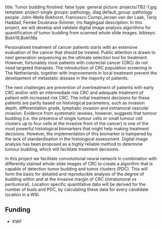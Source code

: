title: Tumor budding
finished: false
type: general
picture: projects/TB2-1.jpg
template: project-single
groups: pathology, diag
default_group: pathology
people: John-Melle Bokhorst, Francesco Ciompi,Jeroen van der Laak, Tariq Haddad, Femke Doubrava-Simmer, Iris Nagtegaal
description: In this project, we will develop and validate digital image analysis algorithms for quantification of tumor budding from scanned whole slide images.
bibkeys: Bokh19,Bokh18a


Personalised treatment of cancer patients starts with an extensive evaluation of the cancer that should be treated. Public attention is drawn to next generation sequencing as the ultimate selection tool for treatment. However, fortunately most patients with colorectal cancer (CRC) do not need targeted therapies. The introduction of CRC population screening in The Netherlands, together with improvements in local treatment prevent the development of metastatic disease in the majority of patients.

The next challenges are prevention of overtreatment of patients with early CRC and/or with an intermediate risk CRC and adequate treatment of patient with increased risk CRC. The initial treatment decisions for these patients are partly based on histological parameters, such as invasion depth, differentiation grade, lymphatic invasion and extramural vascular invasion. Evidence from systematic reviews, however, suggests that tumour budding (i.e. the presence of single tumour cells or small tumour cell clusters up to four cells at the invasive front of the cancer) is one of the most powerful histological biomarkers that might help making treatment decisions. However, the implementation of this biomarker is hampered by the lack of standardisation in the histological assessment. Digital image analysis has been proposed as a highly reliable method to determine tumour budding, which will facilitate treatment decisions.  

In this project we facilitate convolutional neural network in combination with differently stained whole-slide images of CRC to create a algorithm that is capable of detection tumor budding and tumor clusters (PDC). This will form the basis for detailed and reproducible analysis of the degree of budding within and at the invasive margin of CRC (intratumoral vs peritumoral). Location specific quantitative data will be derived for the number of buds and PDC, by calculating these data for every candidate location in a WSI.

## Funding
- KWF
